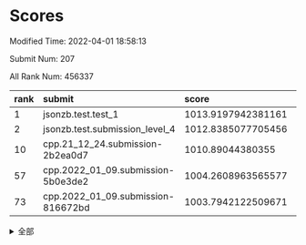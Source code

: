 # Scores

Modified Time: 2022-04-01 18:58:13

Submit Num: 207

All Rank Num: 456337

| rank |               submit               |       score        |       sigma        | pk_num |
| :--- | :--------------------------------- | :----------------- | :----------------- | :----- |
| 1    | jsonzb.test.test_1                 | 1013.9197942381161 | 0.832833288995319  | 8816   |
| 2    | jsonzb.test.submission_level_4     | 1012.8385077705456 | 0.8140353053251194 | 8820   |
| 10   | cpp.21_12_24.submission-2b2ea0d7   | 1010.89044380355   | 0.7774765730260372 | 8816   |
| 57   | cpp.2022_01_09.submission-5b0e3de2 | 1004.2608963565577 | 0.7035562970972478 | 8820   |
| 73   | cpp.2022_01_09.submission-816672bd | 1003.7942122509671 | 0.7201640464307321 | 8822   |


<details>
<summary>全部</summary>

| rank |                 submit                 |       score        |       sigma        | pk_num |
| :--- | :------------------------------------- | :----------------- | :----------------- | :----- |
| 1    | jsonzb.test.test_1                     | 1013.9197942381161 | 0.832833288995319  | 8816   |
| 2    | jsonzb.test.submission_level_4         | 1012.8385077705456 | 0.8140353053251194 | 8820   |
| 3    | gobigger.level_3.submission_level_3_13 | 1011.9561312206728 | 0.7860860184191696 | 8815   |
| 4    | gobigger.level_3.submission_level_3_41 | 1011.305727065182  | 0.7519687581987586 | 8821   |
| 5    | gobigger.level_3.submission_level_3_38 | 1011.2871786292095 | 0.7537092391053812 | 8814   |
| 6    | gobigger.level_3.submission_level_3_20 | 1011.1173099956093 | 0.7529525760683545 | 8816   |
| 7    | gobigger.level_3.submission_level_3_9  | 1010.9877551057309 | 0.7629742061934948 | 8818   |
| 8    | gobigger.level_3.submission_level_3_26 | 1010.9424193032071 | 0.797155175277155  | 8816   |
| 9    | gobigger.level_3.submission_level_3_16 | 1010.8992326939866 | 0.773138988088608  | 8815   |
| 10   | cpp.21_12_24.submission-2b2ea0d7       | 1010.89044380355   | 0.7774765730260372 | 8816   |
| 11   | gobigger.level_3.submission_level_3_7  | 1010.7734518117792 | 0.7787725358553103 | 8822   |
| 12   | gobigger.level_3.submission_level_3_25 | 1010.7401646948699 | 0.7626294456947409 | 8824   |
| 13   | gobigger.level_3.submission_level_3_0  | 1010.7385982951249 | 0.7732125660273848 | 8816   |
| 14   | gobigger.level_3.submission_level_3_47 | 1010.6101113915562 | 0.7542375139138285 | 8814   |
| 15   | gobigger.level_3.submission_level_3_48 | 1010.5785847242892 | 0.764874842619211  | 8818   |
| 16   | gobigger.level_3.submission_level_3_1  | 1010.5483383052228 | 0.8023703084222608 | 8818   |
| 17   | gobigger.level_3.submission_level_3_39 | 1010.5409950933004 | 0.7547500886784841 | 8820   |
| 18   | gobigger.level_3.submission_level_3_11 | 1010.4812477699409 | 0.7537935934824619 | 8820   |
| 19   | gobigger.level_3.submission_level_3_23 | 1010.4300216630869 | 0.7466588932288398 | 8819   |
| 20   | gobigger.level_3.submission_level_3_32 | 1010.4247767808275 | 0.752866242030084  | 8819   |
| 21   | gobigger.level_3.submission_level_3_29 | 1010.4117960622727 | 0.7643877709231762 | 8815   |
| 22   | gobigger.level_3.submission_level_3_2  | 1010.391730837986  | 0.7545939083922371 | 8819   |
| 23   | gobigger.level_3.submission_level_3_5  | 1010.3540681576442 | 0.7592490585660926 | 8817   |
| 24   | gobigger.level_3.submission_level_3_27 | 1010.3004734602714 | 0.7495856102820513 | 8814   |
| 25   | gobigger.level_3.submission_level_3_4  | 1010.2666617227219 | 0.7423338187383478 | 8820   |
| 26   | gobigger.level_3.submission_level_3_36 | 1010.1681603188106 | 0.7890335847537078 | 8815   |
| 27   | gobigger.level_3.submission_level_3_30 | 1010.1355264467202 | 0.745214174476246  | 8816   |
| 28   | gobigger.level_3.submission_level_3_12 | 1010.026674755228  | 0.7651037171418722 | 8820   |
| 29   | gobigger.level_3.submission_level_3_15 | 1010.0227949299783 | 0.7433694918843394 | 8818   |
| 30   | gobigger.level_3.submission_level_3_37 | 1009.9762499001303 | 0.7676971653023537 | 8819   |
| 31   | gobigger.level_3.submission_level_3_28 | 1009.9372243456864 | 0.7614952143612138 | 8819   |
| 32   | gobigger.level_3.submission_level_3_35 | 1009.9356403606217 | 0.7406445511016252 | 8819   |
| 33   | gobigger.level_3.submission_level_3_31 | 1009.9194382254484 | 0.7719324107115247 | 8819   |
| 34   | gobigger.level_3.submission_level_3_14 | 1009.9079428030776 | 0.7292389558059376 | 8814   |
| 35   | gobigger.level_3.submission_level_3_45 | 1009.8524853249224 | 0.760587633391107  | 8823   |
| 36   | gobigger.level_3.submission_level_3_19 | 1009.7668919182596 | 0.7513605543211436 | 8818   |
| 37   | gobigger.level_3.submission_level_3_44 | 1009.7319975346317 | 0.7578998944983387 | 8815   |
| 38   | gobigger.level_3.submission_level_3_34 | 1009.7076812063867 | 0.754668100885807  | 8821   |
| 39   | gobigger.level_3.submission_level_3_49 | 1009.671540129346  | 0.7532718424123537 | 8817   |
| 40   | gobigger.level_3.submission_level_3_10 | 1009.5989908559842 | 0.751358585731487  | 8820   |
| 41   | gobigger.level_3.submission_level_3_17 | 1009.5678933044917 | 0.7603353952250446 | 8815   |
| 42   | gobigger.level_3.submission_level_3_6  | 1009.5649292747268 | 0.7737072312641321 | 8817   |
| 43   | gobigger.level_3.submission_level_3_8  | 1009.5142641892694 | 0.7323021971419991 | 8816   |
| 44   | gobigger.level_3.submission_level_3_22 | 1009.4502902672724 | 0.7529118239593787 | 8820   |
| 45   | gobigger.level_3.submission_level_3_40 | 1009.3293796919861 | 0.7572690204409427 | 8818   |
| 46   | gobigger.level_3.submission_level_3_46 | 1009.23168317448   | 0.7507146515818577 | 8817   |
| 47   | gobigger.level_3.submission_level_3_3  | 1009.0827554652528 | 0.7582521258643424 | 8819   |
| 48   | gobigger.level_3.submission_level_3_24 | 1009.0469933167478 | 0.7412667490160738 | 8819   |
| 49   | gobigger.level_3.submission_level_3_21 | 1008.7659253135084 | 0.7371427552417507 | 8818   |
| 50   | gobigger.level_3.submission_level_3_33 | 1008.547629948663  | 0.7373985907807862 | 8816   |
| 51   | gobigger.level_3.submission_level_3_18 | 1008.4307278209511 | 0.7683888936003161 | 8818   |
| 52   | gobigger.level_3.submission_level_3_43 | 1008.3698961034046 | 0.7513609519113562 | 8820   |
| 53   | gobigger.level_3.submission_level_3_42 | 1007.8831825653486 | 0.7320547175902321 | 8822   |
| 54   | gobigger.level_1.submission_level_1_41 | 1005.2166439081328 | 0.7211339914701075 | 8818   |
| 55   | gobigger.level_1.submission_level_1_28 | 1004.4521473342492 | 0.7193221914286183 | 8817   |
| 56   | gobigger.level_1.submission_level_1_47 | 1004.3204413724407 | 0.7214966262740575 | 8818   |
| 57   | cpp.2022_01_09.submission-5b0e3de2     | 1004.2608963565577 | 0.7035562970972478 | 8820   |
| 58   | gobigger.level_1.submission_level_1_24 | 1004.1941131629183 | 0.7090738951918714 | 8822   |
| 59   | gobigger.level_1.submission_level_1_22 | 1004.1302656173024 | 0.725404909151275  | 8818   |
| 60   | gobigger.level_1.submission_level_1_26 | 1004.0885970662387 | 0.7231699873864935 | 8818   |
| 61   | gobigger.level_1.submission_level_1_1  | 1004.0810607772199 | 0.7213459634711837 | 8819   |
| 62   | gobigger.level_1.submission_level_1_32 | 1004.0734179843748 | 0.7187570793492333 | 8819   |
| 63   | gobigger.level_1.submission_level_1_0  | 1004.0697011282405 | 0.7161786454405025 | 8821   |
| 64   | gobigger.level_1.submission_level_1_33 | 1004.0665609689489 | 0.7177970868320612 | 8822   |
| 65   | gobigger.level_1.submission_level_1_43 | 1004.0618385577487 | 0.7228178745844919 | 8819   |
| 66   | gobigger.level_1.submission_level_1_20 | 1003.9975881570285 | 0.7132980570938418 | 8816   |
| 67   | gobigger.level_1.submission_level_1_16 | 1003.9873988998811 | 0.7110427655767085 | 8816   |
| 68   | gobigger.level_1.submission_level_1_34 | 1003.9741375626376 | 0.7034279398865855 | 8818   |
| 69   | gobigger.level_1.submission_level_1_36 | 1003.9241661507289 | 0.7150173758911944 | 8817   |
| 70   | gobigger.level_1.submission_level_1_30 | 1003.9093624309565 | 0.7154758615374839 | 8819   |
| 71   | gobigger.level_1.submission_level_1_6  | 1003.8619402397659 | 0.7212845790859544 | 8817   |
| 72   | gobigger.level_1.submission_level_1_25 | 1003.8610984251121 | 0.7183855372022876 | 8813   |
| 73   | cpp.2022_01_09.submission-816672bd     | 1003.7942122509671 | 0.7201640464307321 | 8822   |
| 74   | gobigger.level_1.submission_level_1_29 | 1003.7334596850868 | 0.7061718364564231 | 8820   |
| 75   | gobigger.level_1.submission_level_1_46 | 1003.6449673932937 | 0.7104995950690244 | 8817   |
| 76   | gobigger.level_1.submission_level_1_3  | 1003.6443067253754 | 0.7186069848037069 | 8825   |
| 77   | gobigger.level_1.submission_level_1_38 | 1003.6379374076616 | 0.7184569732780578 | 8821   |
| 78   | gobigger.level_1.submission_level_1_21 | 1003.5856045633731 | 0.7116570610592647 | 8819   |
| 79   | gobigger.level_1.submission_level_1_35 | 1003.5427085908452 | 0.7158810479578667 | 8818   |
| 80   | gobigger.level_1.submission_level_1_13 | 1003.4893216608947 | 0.7104284942903729 | 8816   |
| 81   | gobigger.level_1.submission_level_1_5  | 1003.4769287139802 | 0.7100140019769879 | 8822   |
| 82   | gobigger.level_1.submission_level_1_49 | 1003.4622018145939 | 0.7134037376592828 | 8819   |
| 83   | gobigger.level_1.submission_level_1_18 | 1003.4232454928965 | 0.7077572620620378 | 8818   |
| 84   | gobigger.level_1.submission_level_1_8  | 1003.3388751440858 | 0.7221048606994606 | 8822   |
| 85   | gobigger.level_1.submission_level_1_9  | 1003.329335276602  | 0.7147292126649034 | 8815   |
| 86   | gobigger.level_1.submission_level_1_42 | 1003.2479206753384 | 0.7165642752182408 | 8822   |
| 87   | gobigger.level_1.submission_level_1_27 | 1003.213085631108  | 0.7194602421326759 | 8819   |
| 88   | gobigger.level_1.submission_level_1_15 | 1003.2053616785647 | 0.7176461218590068 | 8820   |
| 89   | gobigger.level_1.submission_level_1_2  | 1003.0969160365272 | 0.7245716307646607 | 8817   |
| 90   | gobigger.level_1.submission_level_1_44 | 1003.036398304712  | 0.7183378816285734 | 8816   |
| 91   | gobigger.level_1.submission_level_1_45 | 1002.9465139758075 | 0.7123684915487456 | 8819   |
| 92   | gobigger.level_1.submission_level_1_31 | 1002.9213836677484 | 0.708959366938608  | 8815   |
| 93   | gobigger.level_1.submission_level_1_7  | 1002.9130295418969 | 0.711256362677736  | 8821   |
| 94   | gobigger.level_1.submission_level_1_39 | 1002.9124704737069 | 0.7207899917376389 | 8818   |
| 95   | gobigger.level_1.submission_level_1_23 | 1002.868596175243  | 0.7128961664039155 | 8818   |
| 96   | gobigger.level_1.submission_level_1_11 | 1002.7396115152503 | 0.7183698206271566 | 8817   |
| 97   | gobigger.level_1.submission_level_1_17 | 1002.702661109623  | 0.7144337233739924 | 8820   |
| 98   | gobigger.level_1.submission_level_1_48 | 1002.5516339634547 | 0.70555491128232   | 8816   |
| 99   | gobigger.level_1.submission_level_1_14 | 1002.4724536871262 | 0.7123422335731465 | 8816   |
| 100  | gobigger.level_1.submission_level_1_37 | 1002.452981079784  | 0.7190247493010629 | 8816   |
| 101  | gobigger.level_1.submission_level_1_40 | 1002.3112174375929 | 0.7075352691287815 | 8821   |
| 102  | gobigger.level_1.submission_level_1_4  | 1002.2874129340508 | 0.7170415995418015 | 8818   |
| 103  | gobigger.level_1.submission_level_1_19 | 1002.1159031512834 | 0.713207741760938  | 8817   |
| 104  | gobigger.level_1.submission_level_1_12 | 1002.0939723991295 | 0.7213787047092628 | 8818   |
| 105  | gobigger.level_1.submission_level_1_10 | 1001.9160285400039 | 0.7084202791349102 | 8819   |
| 106  | gobigger.random.submission_random_48   | 997.9012523277555  | 0.7070940618460129 | 8819   |
| 107  | gobigger.random.submission_random_42   | 997.5552603301742  | 0.7115909097326704 | 8820   |
| 108  | gobigger.random.submission_random_39   | 997.2259762041298  | 0.7163062271115834 | 8816   |
| 109  | gobigger.random.submission_random_7    | 997.1564407496955  | 0.7262434185491903 | 8820   |
| 110  | gobigger.random.submission_random_13   | 997.082223768476   | 0.7123744039629719 | 8815   |
| 111  | gobigger.random.submission_random_11   | 996.9792653350662  | 0.7065353280432005 | 8818   |
| 112  | gobigger.random.submission_random_49   | 996.8671341723915  | 0.6965381915960907 | 8818   |
| 113  | gobigger.random.submission_random_35   | 996.6974793133442  | 0.7012706398378121 | 8819   |
| 114  | gobigger.random.submission_random_30   | 996.6719308316765  | 0.708894940271581  | 8818   |
| 115  | gobigger.random.submission_random_32   | 996.6690055248894  | 0.7102184257360395 | 8817   |
| 116  | gobigger.random.submission_random_31   | 996.6011550092715  | 0.7071964676029044 | 8822   |
| 117  | gobigger.random.submission_random_6    | 996.4287851279232  | 0.7127120241658175 | 8822   |
| 118  | gobigger.random.submission_random_20   | 996.4124892256166  | 0.7168426083175603 | 8819   |
| 119  | gobigger.random.submission_random_0    | 996.3948083050237  | 0.7181585664348225 | 8814   |
| 120  | gobigger.random.submission_random_29   | 996.3812971753224  | 0.7129220077984179 | 8818   |
| 121  | gobigger.random.submission_random_40   | 996.3632873623924  | 0.7223313830342715 | 8820   |
| 122  | gobigger.random.submission_random_25   | 996.3557139553672  | 0.7055049845348461 | 8822   |
| 123  | gobigger.random.submission_random_1    | 996.3504114758748  | 0.7147442602423174 | 8817   |
| 124  | gobigger.random.submission_random_12   | 996.2978898647548  | 0.7189158210205981 | 8816   |
| 125  | gobigger.random.submission_random_2    | 996.2916602402172  | 0.7226209738417257 | 8819   |
| 126  | gobigger.random.submission_random_26   | 996.2753447574024  | 0.7016549138748073 | 8821   |
| 127  | gobigger.random.submission_random_36   | 996.2620267081842  | 0.7168394232300929 | 8816   |
| 128  | gobigger.random.submission_random_45   | 996.2190417337716  | 0.7122601450647558 | 8818   |
| 129  | gobigger.random.submission_random_22   | 996.2092909444559  | 0.6978948430724705 | 8814   |
| 130  | gobigger.random.submission_random_21   | 996.2040093256453  | 0.7144716800918441 | 8820   |
| 131  | gobigger.random.submission_random_19   | 996.1829451326588  | 0.7187658811274099 | 8819   |
| 132  | gobigger.random.submission_random_47   | 996.134676245071   | 0.6992055293424824 | 8820   |
| 133  | gobigger.random.submission_random_10   | 996.0532983854215  | 0.7351188929301123 | 8817   |
| 134  | gobigger.random.submission_random_28   | 996.0388231218981  | 0.7082366336192265 | 8816   |
| 135  | gobigger.random.submission_random_9    | 996.0208152132083  | 0.7185516385203454 | 8821   |
| 136  | gobigger.random.submission_random_15   | 995.993254064098   | 0.7157226422783914 | 8818   |
| 137  | gobigger.random.submission_random_43   | 995.9430067959113  | 0.7168413247504631 | 8819   |
| 138  | gobigger.random.submission_random_3    | 995.9176166541592  | 0.704455293378966  | 8820   |
| 139  | gobigger.random.submission_random_16   | 995.8642598748453  | 0.7138251213082601 | 8823   |
| 140  | gobigger.random.submission_random_27   | 995.7802963106409  | 0.7045681864884495 | 8820   |
| 141  | gobigger.random.submission_random_46   | 995.6673684340791  | 0.7115337827491359 | 8813   |
| 142  | gobigger.random.submission_random_8    | 995.625227252052   | 0.7194726549830848 | 8818   |
| 143  | gobigger.random.submission_random_17   | 995.6213276228674  | 0.7054131465440807 | 8812   |
| 144  | gobigger.random.submission_random_44   | 995.6060266520861  | 0.7325182735092545 | 8818   |
| 145  | gobigger.random.submission_random_23   | 995.465443865128   | 0.709795273547685  | 8816   |
| 146  | gobigger.random.submission_random_4    | 995.4151806451735  | 0.7027088363840284 | 8817   |
| 147  | gobigger.random.submission_random_37   | 995.4106884577844  | 0.7180405810146497 | 8815   |
| 148  | gobigger.random.submission_random_5    | 995.3819746948692  | 0.7297289584714761 | 8820   |
| 149  | gobigger.random.submission_random_34   | 995.2696860535518  | 0.7114644237484945 | 8818   |
| 150  | gobigger.random.submission_random_33   | 995.2627786520515  | 0.7048034465260387 | 8815   |
| 151  | gobigger.random.submission_random_24   | 995.258350157338   | 0.7056239084221373 | 8814   |
| 152  | gobigger.random.submission_random_38   | 995.2572109444003  | 0.7102964321655972 | 8816   |
| 153  | gobigger.level_2.submission_level_2_47 | 995.1695983913042  | 0.733581433335952  | 8815   |
| 154  | gobigger.random.submission_random_18   | 995.0869471729252  | 0.7149457264810087 | 8815   |
| 155  | gobigger.random.submission_random_14   | 994.8889893368614  | 0.717902654840519  | 8819   |
| 156  | gobigger.level_2.submission_level_2_6  | 994.4654007516606  | 0.7333720577621007 | 8815   |
| 157  | gobigger.random.submission_random_41   | 994.3800940043678  | 0.7180485732733833 | 8820   |
| 158  | gobigger.level_2.submission_level_2_11 | 993.7503549403074  | 0.743898838552468  | 8819   |
| 159  | gobigger.level_2.submission_level_2_31 | 993.4556063715536  | 0.7276061660391483 | 8817   |
| 160  | gobigger.level_2.submission_level_2_48 | 993.1870024016595  | 0.7342713892220424 | 8815   |
| 161  | gobigger.level_2.submission_level_2_8  | 992.9249686399725  | 0.729401096964184  | 8818   |
| 162  | gobigger.level_2.submission_level_2_38 | 992.8895419003688  | 0.7300168242179226 | 8822   |
| 163  | gobigger.level_2.submission_level_2_44 | 992.8567057637968  | 0.7363226295652563 | 8815   |
| 164  | gobigger.level_2.submission_level_2_7  | 992.8358712439103  | 0.739810217142301  | 8822   |
| 165  | gobigger.level_2.submission_level_2_27 | 992.7145325973744  | 0.7488079228339931 | 8822   |
| 166  | gobigger.level_2.submission_level_2_25 | 992.6557567243293  | 0.7486619317343759 | 8819   |
| 167  | gobigger.level_2.submission_level_2_39 | 992.5353960198746  | 0.7325858580084349 | 8815   |
| 168  | gobigger.level_2.submission_level_2_33 | 992.4917106635535  | 0.7297942212592523 | 8820   |
| 169  | gobigger.level_2.submission_level_2_42 | 992.470475709421   | 0.7442463903050999 | 8822   |
| 170  | gobigger.level_2.submission_level_2_24 | 992.3321637921842  | 0.727094328059101  | 8819   |
| 171  | gobigger.level_2.submission_level_2_29 | 992.2216497398596  | 0.748123719131272  | 8817   |
| 172  | gobigger.level_2.submission_level_2_35 | 992.1879709458362  | 0.7473810390009781 | 8817   |
| 173  | gobigger.level_2.submission_level_2_2  | 992.1683176217423  | 0.7447282110541654 | 8816   |
| 174  | gobigger.level_2.submission_level_2_10 | 992.1552987478709  | 0.7530937655793051 | 8814   |
| 175  | gobigger.level_2.submission_level_2_20 | 992.0809166384244  | 0.7450811656634142 | 8816   |
| 176  | gobigger.level_2.submission_level_2_36 | 992.0464107050769  | 0.7454804673189348 | 8819   |
| 177  | gobigger.level_2.submission_level_2_30 | 992.0062808336388  | 0.7584164157182117 | 8821   |
| 178  | gobigger.level_2.submission_level_2_12 | 991.9668497711477  | 0.743569486190314  | 8815   |
| 179  | gobigger.level_2.submission_level_2_43 | 991.9626460544121  | 0.7396411300984362 | 8813   |
| 180  | gobigger.level_2.submission_level_2_18 | 991.8901774762436  | 0.7381529499646176 | 8818   |
| 181  | gobigger.level_2.submission_level_2_14 | 991.8647445886983  | 0.7471633430932424 | 8820   |
| 182  | gobigger.level_2.submission_level_2_3  | 991.8240461445962  | 0.7391021102961159 | 8819   |
| 183  | gobigger.level_2.submission_level_2_4  | 991.8040674863462  | 0.7718537444583626 | 8814   |
| 184  | gobigger.level_2.submission_level_2_17 | 991.7435704769945  | 0.7432092824235705 | 8820   |
| 185  | gobigger.level_2.submission_level_2_40 | 991.715370680097   | 0.7360752446258    | 8817   |
| 186  | gobigger.level_2.submission_level_2_1  | 991.6181538635476  | 0.7513013921105489 | 8817   |
| 187  | gobigger.level_2.submission_level_2_28 | 991.6093756327177  | 0.7513675229200887 | 8821   |
| 188  | gobigger.level_2.submission_level_2_46 | 991.6054163204034  | 0.755914605670475  | 8819   |
| 189  | gobigger.level_2.submission_level_2_21 | 991.569300800788   | 0.7460283431601014 | 8813   |
| 190  | gobigger.level_2.submission_level_2_23 | 991.5281667103396  | 0.7402976770669526 | 8820   |
| 191  | gobigger.level_2.submission_level_2_34 | 991.5029257974747  | 0.7647518727935313 | 8819   |
| 192  | gobigger.level_2.submission_level_2_5  | 991.377934578084   | 0.7416333651871497 | 8818   |
| 193  | gobigger.level_2.submission_level_2_16 | 991.3668143137023  | 0.7595525028372618 | 8818   |
| 194  | gobigger.level_2.submission_level_2_19 | 991.3663556345178  | 0.7574257664114914 | 8817   |
| 195  | gobigger.level_2.submission_level_2_37 | 991.1686164904916  | 0.7550595082032556 | 8820   |
| 196  | gobigger.level_2.submission_level_2_15 | 991.1548382488487  | 0.7476382195986065 | 8819   |
| 197  | gobigger.level_2.submission_level_2_41 | 991.0292990434241  | 0.7573477299714185 | 8816   |
| 198  | gobigger.level_2.submission_level_2_32 | 990.9352098007729  | 0.7577034714063698 | 8823   |
| 199  | gobigger.level_2.submission_level_2_45 | 990.8763499569651  | 0.7482659460512883 | 8819   |
| 200  | gobigger.level_2.submission_level_2_22 | 990.8417690504472  | 0.750908720023397  | 8819   |
| 201  | gobigger.level_2.submission_level_2_13 | 990.6535581806332  | 0.7476534175537964 | 8821   |
| 202  | gobigger.level_2.submission_level_2_0  | 990.4383442407856  | 0.7747760856283487 | 8814   |
| 203  | gobigger.level_2.submission_level_2_26 | 990.4101157279356  | 0.772073307349945  | 8821   |
| 204  | gobigger.level_2.submission_level_2_9  | 990.3425098063466  | 0.7679775600551354 | 8820   |
| 205  | gobigger.level_2.submission_level_2_49 | 989.1794024677886  | 0.7927793945679982 | 8815   |
| 206  | gobigger.none.submission_none_0        | 976.0525992205202  | 1.4023411257792797 | 8818   |
| 207  | gobigger.none.submission_none_1        | 974.622713629948   | 1.6968651354338502 | 8822   |

</details>